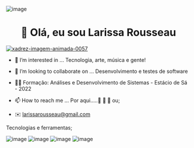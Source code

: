  ![image](https://user-images.githubusercontent.com/98029687/206558880-10af2b84-f4ce-4241-8dec-ffa58f0b6b55.png)










  <h1 align="center"> 👋 Olá, eu sou Larissa Rousseau  </h1> 
  
  <a href="https://www.imagensanimadas.com/cat-xadrez-613.htm"><img src="https://www.imagensanimadas.com/data/media/613/xadrez-imagem-animada-0057.gif" border="0" alt="xadrez-imagem-animada-0057" /></a>












- 👀 I’m interested in ... Tecnologia, arte, música e gente!
- 💞️ I’m looking to collaborate on ... Desenvolvimento e testes de software
- 👩‍🎓 Formação: Análises e Desenvolvimento de Sistemas - Estácio de Sá - 2022
- 📫 How to reach me ... Por aqui.....👣 👣 👣 ou;

- ✉️ larissarousseau@gmail.com

 
Tecnologias e ferramentas;


![image](https://user-images.githubusercontent.com/98029687/205085953-d5c0ccd2-81e2-44d0-8e8a-3379fa35af14.png)
![image](https://user-images.githubusercontent.com/98029687/205103538-55a6bab5-e62c-43b2-89c3-b4595e9ecc20.png)
![image](https://user-images.githubusercontent.com/98029687/205102155-56711794-f540-4d44-87c9-ee385c652699.png)
![image](https://user-images.githubusercontent.com/98029687/205151097-d2115c8d-d66c-471b-b912-f74af2c39770.png)

            
          


          
 


            
            
         
            
  






<!---
LRM88/LRM88 is a ✨ special ✨ repository because its `README.md` (this file) appears on your GitHub profile.
You can click the Preview link to take a look at your changes.
--->
